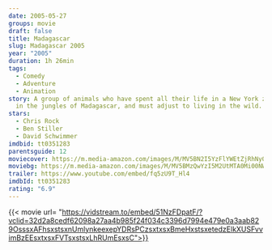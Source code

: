 ```yaml
---
date: 2005-05-27
groups: movie
draft: false
title: Madagascar
slug: Madagascar 2005
year: "2005"
duration: 1h 26min
tags:
  - Comedy
  - Adventure
  - Animation
story: A group of animals who have spent all their life in a New York zoo end up
  in the jungles of Madagascar, and must adjust to living in the wild.
stars:
  - Chris Rock
  - Ben Stiller
  - David Schwimmer
imdbid: tt0351283
parentsguide: 12
moviecover: https://m.media-amazon.com/images/M/MV5BN2I5YzFlYWEtZjRhNy00ZmQzLWJhNTktZGIwYjFjODdmNDgxXkEyXkFqcGdeQXVyMTQxNzMzNDI@._V1_FMjpg_UX960_.jpg
moviebg: https://m.media-amazon.com/images/M/MV5BMzQwYzI5M2UtMTA0Mi00NWVjLTg3NmItZTlmYjA3ZDMxY2VkXkEyXkFqcGdeQXVyNjMwODY0MTg@._V1_FMjpg_UX1280_.jpg
trailer: https://www.youtube.com/embed/fq5zU9T_Hl4
imdbId: tt0351283
rating: "6.9"
---
```


{{< movie url= "https://vidstream.to/embed/51NzFDpatF/?vclid=32d2a8cedf62098a27aa4b985f24f034c3396d7994e479e0a3aab829OsssxAFhsxstsxnUmlynkeexepYDRsPCzsxtxsxBmeHxstsxetedzElkXUSFvvimBzEEsxtxsxFVTsxstsxLhRUmEsxsC">}}
